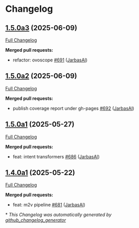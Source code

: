 # Changelog

## [1.5.0a3](https://github.com/OpenVoiceOS/ovos-core/tree/1.5.0a3) (2025-06-09)

[Full Changelog](https://github.com/OpenVoiceOS/ovos-core/compare/1.5.0a2...1.5.0a3)

**Merged pull requests:**

- refactor: ovoscope [\#691](https://github.com/OpenVoiceOS/ovos-core/pull/691) ([JarbasAl](https://github.com/JarbasAl))

## [1.5.0a2](https://github.com/OpenVoiceOS/ovos-core/tree/1.5.0a2) (2025-06-09)

[Full Changelog](https://github.com/OpenVoiceOS/ovos-core/compare/1.5.0a1...1.5.0a2)

**Merged pull requests:**

- publish coverage report under gh-pages [\#692](https://github.com/OpenVoiceOS/ovos-core/pull/692) ([JarbasAl](https://github.com/JarbasAl))

## [1.5.0a1](https://github.com/OpenVoiceOS/ovos-core/tree/1.5.0a1) (2025-05-27)

[Full Changelog](https://github.com/OpenVoiceOS/ovos-core/compare/1.4.0a1...1.5.0a1)

**Merged pull requests:**

- feat: intent transformers [\#686](https://github.com/OpenVoiceOS/ovos-core/pull/686) ([JarbasAl](https://github.com/JarbasAl))

## [1.4.0a1](https://github.com/OpenVoiceOS/ovos-core/tree/1.4.0a1) (2025-05-22)

[Full Changelog](https://github.com/OpenVoiceOS/ovos-core/compare/1.3.1...1.4.0a1)

**Merged pull requests:**

- feat: m2v pipeline [\#681](https://github.com/OpenVoiceOS/ovos-core/pull/681) ([JarbasAl](https://github.com/JarbasAl))



\* *This Changelog was automatically generated by [github_changelog_generator](https://github.com/github-changelog-generator/github-changelog-generator)*
